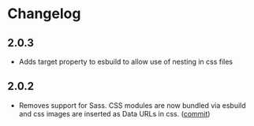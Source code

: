# Changelog

## 2.0.3

* Adds target property to esbuild to allow use of nesting in css files

## 2.0.2

* Removes support for Sass. CSS modules are now bundled via esbuild and css images are inserted as Data URLs in css. ([commit](https://github.com/smohadjer/build/commit/a0963cc0f3d6b1b3954d75da089abe53d28ce330))
